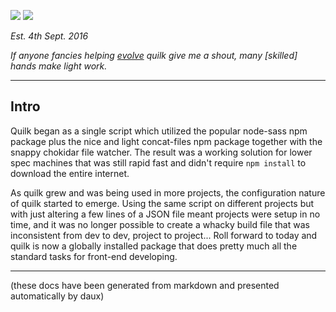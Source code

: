 ![](https://img.shields.io/npm/v/quilk.svg) ![](https://img.shields.io/npm/dt/quilk.svg)

*Est. 4th Sept. 2016*

*If anyone fancies helping [evolve](https://github.com/jdcrecur/quilk) quilk give me a shout, many [skilled] hands make light work.*

---

## Intro
Quilk began as a single script which utilized the popular node-sass npm package plus the nice and light concat-files npm package together with the snappy chokidar file watcher. The result was a working solution for lower spec machines that was still rapid fast and didn't require `npm install` to download the entire internet.

As quilk grew and was being used in more projects, the configuration nature of quilk started to emerge. Using the same script on different projects but with just altering a few lines of a JSON file meant projects were setup in no time, and it was no longer possible to create a whacky build file that was inconsistent from dev to dev, project to project... Roll forward to today and quilk is now a globally installed package that does pretty much all the standard tasks for front-end developing.

___
(these docs have been generated from markdown and presented automatically by daux)